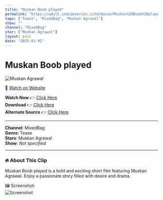 ```yaml
---
title: "Muskan Boob played"
permalink: "https://adult.indianseries.site/movie/Muskan%20Boob%20played"
tags: ["Tease", "MixedBag", "Muskan Agrawal"]
show: ""
channel: "MixedBag"
star: ["Muskan Agrawal"]
layout: post
date: "2025-01-01"
---
```


# Muskan Boob played

![Muskan Agrawal](https://shorts.desisins.com/wp-content/uploads/2023/08/Muskan-Agrawal-Tease-CD-DesiSins.com_.jpg)

🔗 [Watch on Website](https://adult.indianseries.site/movie/Muskan%20Boob%20played)

**Watch Now** 👉 [Click Here](https://adult.indianseries.site/movie/Muskan%20Boob%20played)  
**Download** 👉 [Click Here](https://adult.indianseries.site/movie/Muskan%20Boob%20played)  
**Alternate Source** 👉 [Click Here](https://adult.indianseries.site/movie/Muskan%20Boob%20played)

---

**Channel**: MixedBag  
**Genre**: Tease  
**Stars**: Muskan Agrawal  
**Show**: *Not specified*

---

### 🔥 About This Clip

Muskan Boob played is a bold and exciting short film featuring Muskan Agrawal. Enjoy a passionate story filled with desire and drama.
 
🖼️ Screenshot:  
![Screenshot](https://shorts.desisins.com/wp-content/uploads/2023/08/Muskan-Agrawal-Tease-CD-DesiSins.com_.jpg)
